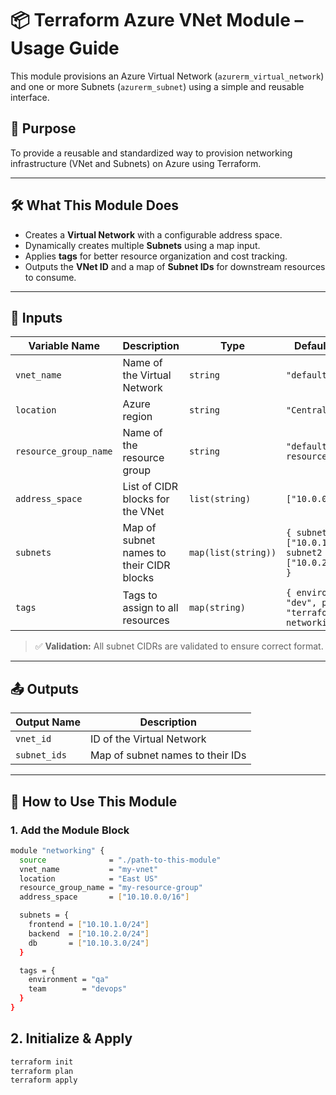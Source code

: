 # 📦 Terraform Azure VNet Module – Usage Guide

This module provisions an Azure Virtual Network (`azurerm_virtual_network`) and one or more Subnets (`azurerm_subnet`) using a simple and reusable interface.

## 🎯 Purpose

To provide a reusable and standardized way to provision networking infrastructure (VNet and Subnets) on Azure using Terraform.

---

## 🛠️ What This Module Does

- Creates a **Virtual Network** with a configurable address space.
- Dynamically creates multiple **Subnets** using a map input.
- Applies **tags** for better resource organization and cost tracking.
- Outputs the **VNet ID** and a map of **Subnet IDs** for downstream resources to consume.

---

## 📁 Inputs

| Variable Name         | Description                                      | Type              | Default Value                      |
|-----------------------|--------------------------------------------------|-------------------|------------------------------------|
| `vnet_name`           | Name of the Virtual Network                      | `string`          | `"default-vnet"`                   |
| `location`            | Azure region                                     | `string`          | `"Central India"`                  |
| `resource_group_name` | Name of the resource group                       | `string`          | `"default-resource-group"`         |
| `address_space`       | List of CIDR blocks for the VNet                | `list(string)`    | `["10.0.0.0/16"]`                  |
| `subnets`             | Map of subnet names to their CIDR blocks        | `map(list(string))` | `{ subnet1 = ["10.0.1.0/24"], subnet2 = ["10.0.2.0/24"] }` |
| `tags`                | Tags to assign to all resources                  | `map(string)`     | `{ environment = "dev", project = "terraform-networking" }` |

> ✅ **Validation:** All subnet CIDRs are validated to ensure correct format.

---

## 📤 Outputs

| Output Name   | Description                             |
|---------------|-----------------------------------------|
| `vnet_id`     | ID of the Virtual Network               |
| `subnet_ids`  | Map of subnet names to their IDs        |

---

## 🚀 How to Use This Module

### 1. Add the Module Block

```bash
module "networking" {
  source              = "./path-to-this-module"
  vnet_name           = "my-vnet"
  location            = "East US"
  resource_group_name = "my-resource-group"
  address_space       = ["10.10.0.0/16"]

  subnets = {
    frontend = ["10.10.1.0/24"]
    backend  = ["10.10.2.0/24"]
    db       = ["10.10.3.0/24"]
  }

  tags = {
    environment = "qa"
    team        = "devops"
  }
}

```

## 2. Initialize & Apply

```bash
terraform init
terraform plan
terraform apply
```
